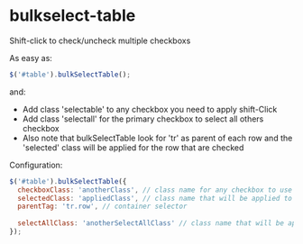 bulkselect-table
================

Shift-click to check/uncheck multiple checkboxs

As easy as:
```js
$('#table').bulkSelectTable();
```

and:
* Add class 'selectable' to any checkbox you need to apply shift-Click
* Add class 'selectall' for the primary checkbox to select all others checkbox
* Also note that bulkSelectTable look for 'tr' as parent of each row and the 'selected' class will be applied for the row that are checked


Configuration:
```js
$('#table').bulkSelectTable({
  checkboxClass: 'anotherClass', // class name for any checkbox to use Shift-Click Behavior
  selectedClass: 'appliedClass', // class name that will be applied to the selected container
  parentTag: 'tr.row', // container selector
  
  selectAllClass: 'anotherSelectAllClass' // class name that will be applied SelectAll Behavior
});
```
